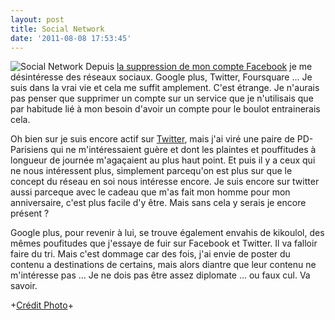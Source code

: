 ```yaml
---
layout: post
title: Social Network
date: '2011-08-08 17:53:45'
---
```


<p><img src="https://clawfire.net/wp-content/uploads/136549928_406859dd46_z.jpg" alt="Social Network" />
Depuis <a href="http://clawfire.net/compte-facebook-supprime/">la suppression de mon compte Facebook</a> je me désintéresse des réseaux sociaux. Google plus, Twitter, Foursquare ... Je suis dans la vrai vie et cela me suffit amplement. C'est étrange. Je n'aurais pas penser que supprimer un compte sur un service que je n'utilisais que par habitude lié à mon besoin d'avoir un compte pour le boulot entrainerais cela.<!--more--></p>

Oh bien sur je suis encore actif sur <a href="https://twitter.com/clawfire">Twitter</a>, mais j'ai viré une paire de PD-Parisiens qui ne m'intéressaient guère et dont les plaintes et pouffitudes à longueur de journée m'agaçaient au plus haut point. Et puis il y a ceux qui ne nous intéressent plus, simplement parcequ'on est plus sur que le concept du réseau en soi nous intéresse encore. Je suis encore sur twitter aussi parceque avec le cadeau que m'as fait mon homme pour mon anniversaire, c'est plus facile d'y être. Mais sans cela y serais je encore présent ?

Google plus, pour revenir à lui, se trouve également envahis de kikoulol, des mêmes poufitudes que j'essaye de fuir sur Facebook et Twitter. Il va falloir faire du tri. Mais c'est dommage car des fois, j'ai envie de poster du contenu a destinations de certains, mais alors diantre que leur contenu ne m'intéresse pas ... Je ne dois pas être assez diplomate ... ou faux cul. Va savoir.

+<a href="http://www.flickr.com/photos/hj_barraza/136549928/">Crédit Photo</a>+
